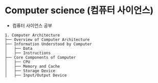 # Computer science (컴퓨터 사이언스)

- 컴퓨터 사이언스 공부
```plaintext
1. Computer Architecture
├── Overview of Computer Architecture
├── Information Understood by Computer
│   ├── Data
│   ├── Instructions
├── Core Components of Computer
│   ├── CPU
│   ├── Memory and Cache
│   ├── Storage Device
│   ├── Input/Output Device
